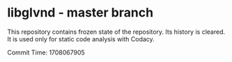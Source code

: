 # libglvnd - master branch

This repository contains frozen state of the repository.
Its history is cleared. It is used only for static code
analysis with Codacy.

Commit Time: 1708067905